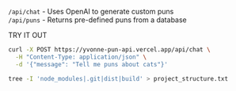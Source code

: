 ```/api/chat``` - Uses OpenAI to generate custom puns \
```/api/puns``` - Returns pre-defined puns from a database

TRY IT OUT
```Bash
curl -X POST https://yvonne-pun-api.vercel.app/api/chat \
  -H "Content-Type: application/json" \
  -d '{"message": "Tell me puns about cats"}'
```
```bash
tree -I 'node_modules|.git|dist|build' > project_structure.txt
```